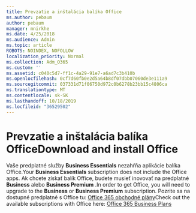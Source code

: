 ```yaml
---
title: Prevzatie a inštalácia balíka Office
ms.author: pebaum
author: pebaum
manager: mnirkhe
ms.date: 4/25/2018
ms.audience: Admin
ms.topic: article
ROBOTS: NOINDEX, NOFOLLOW
localization_priority: Normal
ms.collection: Adm_O365
ms.custom: ''
ms.assetid: c040c5d7-ff1c-4a29-91e7-a6ad7c3b410b
ms.openlocfilehash: 0cf7d60fb0e2d5a64b8df07dbb07060de3e111a9
ms.sourcegitcommit: 037331d71f06750d972c0b6278b23bb15c4806ca
ms.translationtype: MT
ms.contentlocale: sk-SK
ms.lasthandoff: 10/18/2019
ms.locfileid: "36529502"
---
```

# <a name="download-and-install-office"></a><span data-ttu-id="4fd6f-102">Prevzatie a inštalácia balíka Office</span><span class="sxs-lookup"><span data-stu-id="4fd6f-102">Download and install Office</span></span>

<span data-ttu-id="4fd6f-103">Vaše predplatné služby **Business Essentials** nezahŕňa aplikácie balíka Office.</span><span class="sxs-lookup"><span data-stu-id="4fd6f-103">Your **Business Essentials** subscription does not include the Office apps.</span></span> <span data-ttu-id="4fd6f-104">Ak chcete získať balík Office, budete musieť inovovať na predplatné **Business** alebo **Business Premium** .</span><span class="sxs-lookup"><span data-stu-id="4fd6f-104">In order to get Office, you will need to upgrade to the **Business** or **Business Premium** subscription.</span></span> <span data-ttu-id="4fd6f-105">Pozrite sa na dostupné predplatné s Office tu: [Office 365 obchodné plány](https://products.office.com/compare-all-microsoft-office-products?tab=2)</span><span class="sxs-lookup"><span data-stu-id="4fd6f-105">Check out the available subscriptions with Office here: [Office 365 Business Plans](https://products.office.com/compare-all-microsoft-office-products?tab=2)</span></span>
  


